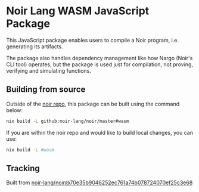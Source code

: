 # Noir Lang WASM JavaScript Package

This JavaScript package enables users to compile a Noir program, i.e. generating its artifacts.

The package also handles dependency management like how Nargo (Noir's CLI tool) operates, but the package is used just for compilation, not proving, verifying and simulating functions.

## Building from source

Outside of the [noir repo](https://github.com/noir-lang/noir), this package can be built using the command below:

```bash
nix build -L github:noir-lang/noir/master#wasm
```

If you are within the noir repo and would like to build local changes, you can use:

```bash
nix build -L #wasm
```

## Tracking
Built from [noir-lang/noir@70e35b9046252ec761a74b078724070ef25c3e68](https://github.com/noir-lang/noir/tree/70e35b9046252ec761a74b078724070ef25c3e68)
